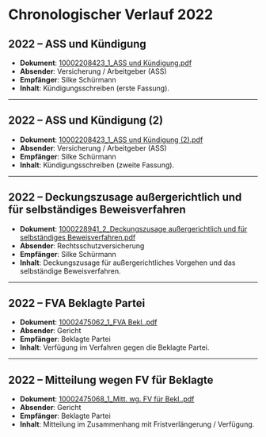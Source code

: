 # Chronologischer Verlauf 2022

## 2022 – ASS und Kündigung
- **Dokument**: [10002208423_1_ASS und Kündigung.pdf](../verfahren/10002208423_1_ASS%20und%20Kündigung.pdf)  
- **Absender**: Versicherung / Arbeitgeber (ASS)  
- **Empfänger**: Silke Schürmann  
- **Inhalt**: Kündigungsschreiben (erste Fassung).  

---

## 2022 – ASS und Kündigung (2)
- **Dokument**: [10002208423_1_ASS und Kündigung (2).pdf](../verfahren/10002208423_1_ASS%20und%20Kündigung%20(2).pdf)  
- **Absender**: Versicherung / Arbeitgeber (ASS)  
- **Empfänger**: Silke Schürmann  
- **Inhalt**: Kündigungsschreiben (zweite Fassung).  

---

## 2022 – Deckungszusage außergerichtlich und für selbständiges Beweisverfahren
- **Dokument**: [1000228941_2_Deckungszusage außergerichtlich und für selbständiges Beweisverfahren.pdf](../verfahren/1000228941_2_Deckungszusage%20außergerichtlich%20und%20für%20selbständiges%20Beweisverfahren.pdf)  
- **Absender**: Rechtsschutzversicherung  
- **Empfänger**: Silke Schürmann  
- **Inhalt**: Deckungszusage für außergerichtliches Vorgehen und das selbständige Beweisverfahren.  

---

## 2022 – FVA Beklagte Partei
- **Dokument**: [10002475062_1_FVA Bekl..pdf](../verfahren/10002475062_1_FVA%20Bekl..pdf)  
- **Absender**: Gericht  
- **Empfänger**: Beklagte Partei  
- **Inhalt**: Verfügung im Verfahren gegen die Beklagte Partei.  

---

## 2022 – Mitteilung wegen FV für Beklagte
- **Dokument**: [10002475068_1_Mitt. wg. FV für Bekl..pdf](../verfahren/10002475068_1_Mitt.%20wg.%20FV%20für%20Bekl..pdf)  
- **Absender**: Gericht  
- **Empfänger**: Beklagte Partei  
- **Inhalt**: Mitteilung im Zusammenhang mit Fristverlängerung / Verfügung.  
